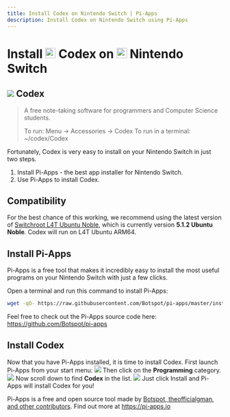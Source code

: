 ```yaml
---
title: Install Codex on Nintendo Switch | Pi-Apps
description: Install Codex on Nintendo Switch using Pi-Apps
---
```

<div class="simple-install-content content">

# Install <img src="/img/app-icons/Codex/icon-64.png" height=24> Codex on <img src=/img/other-icons/switch-icon.svg height=24> Nintendo Switch

## <img src="/img/app-icons/Codex/icon-64.png"> Codex
> A free note-taking software for programmers and Computer Science students.
> 
> To run: Menu -> Accessories -> Codex
> To run in a terminal: ~/codex/Codex

Fortunately, Codex is very easy to install on your Nintendo Switch in just two steps.
1. Install Pi-Apps - the best app installer for Nintendo Switch.
2. Use Pi-Apps to install Codex.
</div>
<div class="simple-install-content content">

## Compatibility
For the best chance of this working, we recommend using the latest version of [Switchroot L4T Ubuntu Noble](https://wiki.switchroot.org/wiki/linux/l4t-ubuntu-noble-installation-guide), which is currently version **5.1.2 Ubuntu Noble**.
Codex will run on L4T Ubuntu ARM64.
</div>
<div class="simple-install-content content">

## Install Pi-Apps

Pi-Apps is a free tool that makes it incredibly easy to install the most useful programs on your Nintendo Switch with just a few clicks.

Open a terminal and run this command to install Pi-Apps:
```bash
wget -qO- https://raw.githubusercontent.com/Botspot/pi-apps/master/install | bash
```
Feel free to check out the Pi-Apps source code here: https://github.com/Botspot/pi-apps
</div>
<div class="simple-install-content content">

## Install Codex

Now that you have Pi-Apps installed, it is time to install Codex.
First launch Pi-Apps from your start menu:
<img src="/img/start-menu.png">
Then click on the <b>Programming</b> category.
<img src="/img/category-selections/Programming.png">
Now scroll down to find <b>Codex</b> in the list.
<img src="/img/app-icons/Codex/app-selection.png">
Just click Install and Pi-Apps will install Codex for you!
</div>
<div class="simple-install-content content">

Pi-Apps is a free and open source tool made by [Botspot, theofficialgman, and other contributors](/about/#contributors). Find out more at https://pi-apps.io
</div>
